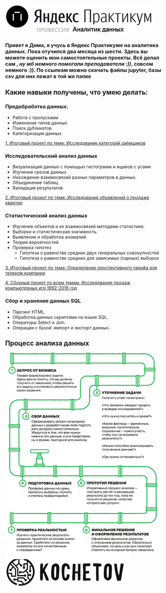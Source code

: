 ![](https://github.com/konicaRu/pictures_blog/blob/master/anal_logo_yn_logo_prof.jpg)

### Привет я Дима, я учусь в Яндекс Практикуме на аналитика данных. Пока отучился два месяца из шести. Здесь вы можете оценить мои самостоятельные проекты. Всё делал сам , *ну мб немного помогали преподаватели :))*, совсем немного :)). По ссылкам можно скачать файлы jupyter, базы csv для них лежат в той же папке

## Какие навыки получены, что умею делать:
### Предобработка данных.
- Работа с пропусками
- Изменение типов данных
- Поиск дубликатов
- Категоризация данных

[1. Итоговый проект по теме: Исследование категорий заёмщиков](https://github.com/konicaRu/data_analyst/blob/master/1_project_data_pre_processing/1_project_git_finance_bank_loan.ipynb)

### Исследовательский анализ данных
- Визуализация данных с помощью гистограмм и ящиков с усами
- Изучение срезов данных.
- Нахождение взаимосвязей разных параметров в данных. 
- Объединение таблиц.
- Валидация результатов 

[2. Итоговый проект по теме: Исследование объявлений о продаже квартир](https://github.com/konicaRu/data_analyst/blob/master/2_project_research_data_analysis/2_project_flat_for_sale.ipynb)

### Статистический анализ данных
- Изучение объектов и их взаимосвязей методами статистики.
- Выборки и статистическая значимость. 
- Выявление и обработка аномалий.
- Теория вероятностей
- Проверка гипотез
  - Гипотеза о равенстве средних двух генеральных совокупностей
  - Гипотеза о равенстве средних для зависимых (парных) выборок
  
[3. Итоговый проект по теме: Определение перспективного тарифа для телеком компании](https://github.com/konicaRu/data_analyst/blob/master/3_project_statistical_analysis_data/3_project_telecom_tariff.ipynb)

[4. Сборный проект по всем темам. Исследование продаж компьютерных игр 1992-2016 год](https://github.com/konicaRu/data_analyst/blob/master/1_project_data_pre_processing/1_project_git_finance_bank_loan.ipynb)

### Сбор и хранение данных SQL
- Парсинг HTML.
- Обработка данных скриптами на языке SQL. 
- Операторы Select и Join.
- Операции с базой: импорт и экспорт данных.
  
## Процесс анализа данных
  
![](https://github.com/konicaRu/pictures_blog/blob/master/anal_truby_%20(3).jpg)
![](https://github.com/konicaRu/pictures_blog/blob/master/Logo_Kochetov_cv.jpg)
